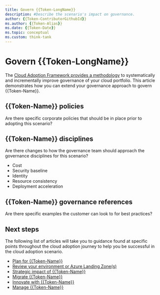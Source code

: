 ```yaml
---
title: Govern {{Token-LongName}}
description: #Describe the scenario's impact on governance.
author: {{Token-ContributorGithubId}}
ms.author: {{Token-Alias}}
ms.date: {{Token-Date}}
ms.topic: conceptual
ms.custom: think-tank
---
```


# Govern {{Token-LongName}}

The [Cloud Adoption Framework provides a methodology](/azure/cloud-adoption-framework/govern) to systematically and incrementally improve governance of your cloud portfolio. This article demonstrates how you can extend your governance approach to govern {{Token-Name}}.

## {{Token-Name}} policies

Are there specific corporate policies that should be in place prior to adopting this scenario?

## {{Token-Name}} disciplines

Are there changes to how the governance team should approach the governance disciplines for this scenario?

- Cost
- Security baseline
- Identity
- Resource consistency
- Deployment acceleration

## {{Token-Name}} governance references

Are there specific examples the customer can look to for best practices?

## Next steps

The following list of articles will take you to guidance found at specific points throughout the cloud adoption journey to help you be successful in the cloud adoption scenario.

- [Plan for {{Token-Name}}](./plan.md)
- [Review your environment or Azure Landing Zone(s)](./ready.md)
- [Strategic impact of {{Token-Name}}](./secure.md)
- [Migrate {{Token-Name}}](./migrate.md)
- [Innovate with {{Token-Name}}](./innovate.md)
- [Manage {{Token-Name}}](./manage.md)

